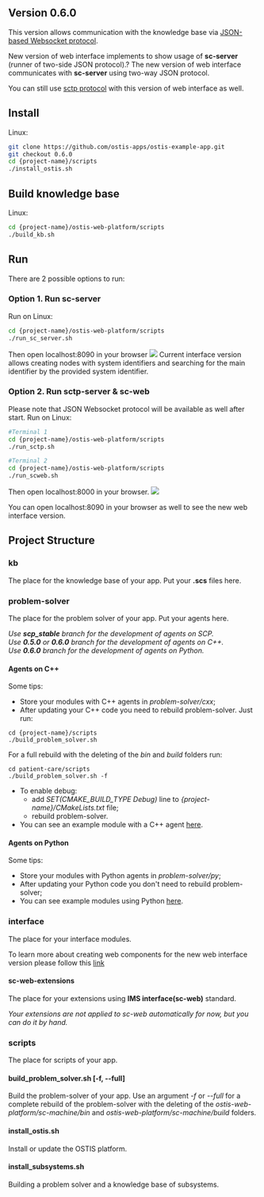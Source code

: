 ## Version 0.6.0

This version allows communication with the knowledge base via [JSON-based Websocket protocol](http://ostis-dev.github.io/sc-machine/http/websocket/).

New version of web interface implements to show usage of **sc-server** (runner of two-side JSON protocol).?
The new version of web interface communicates with **sc-server** using two-way JSON protocol.

You can still use [sctp protocol](http://ostis-dev.github.io/sc-machine/net/sctp/) with this version of web interface as well.

## Install

Linux:
```sh
git clone https://github.com/ostis-apps/ostis-example-app.git
git checkout 0.6.0
cd {project-name}/scripts
./install_ostis.sh
```

## Build knowledge base
Linux:
```sh
cd {project-name}/ostis-web-platform/scripts
./build_kb.sh
```

## Run

There are 2 possible options to run:
### Option 1. Run sc-server 
Run on Linux:
```sh
cd {project-name}/ostis-web-platform/scripts
./run_sc_server.sh
```

Then open localhost:8090 in your browser
![](https://i.imgur.com/wibISSV.png)
Current interface version allows creating nodes with system identifiers and searching for the main identifier by the provided system identifier.
### Option 2. Run sctp-server & sc-web
Please note that JSON Websocket protocol will be available as well after start.
Run on Linux:
```sh
#Terminal 1
cd {project-name}/ostis-web-platform/scripts
./run_sctp.sh

#Terminal 2
cd {project-name}/ostis-web-platform/scripts
./run_scweb.sh
```

Then open localhost:8000 in your browser.
![](https://i.imgur.com/6SehI5s.png)

You can open localhost:8090 in your browser as well to see the new web interface version.

## Project Structure

### kb
The place for the knowledge base of your app. Put your **.scs** files here.

### problem-solver
The place for the problem solver of your app. Put your agents here.

*Use **scp_stable** branch for the development of agents on SCP.*  
*Use **0.5.0** or **0.6.0** branch for the development of agents on C++.*  
*Use **0.6.0** branch for the development of agents on Python.*  

#### Agents on C++
Some tips:
- Store your modules with C++ agents in *problem-solver/cxx*;
- After updating your C++ code you need to rebuild problem-solver. Just run:  
```
cd {project-name}/scripts
./build_problem_solver.sh
```
For a full rebuild with the deleting of the *bin* and *build* folders run:
```
cd patient-care/scripts
./build_problem_solver.sh -f
```

- To enable debug:
    * add *SET(CMAKE_BUILD_TYPE Debug)* line 
    to *{project-name}/CMakeLists.txt* file;
    * rebuild problem-solver.
- You can see an example module with a C++ agent [here](problem-solver/cxx/exampleModule/README.md).

#### Agents on Python
Some tips:
- Store your modules with Python agents in *problem-solver/py*;
- After updating your Python code you don't need to rebuild problem-solver;
- You can see example modules using Python [here](problem-solver/py). 

### interface

The place for your interface modules.

To learn more about creating web components for the new web interface version please follow this [link](https://github.com/MikhailSadovsky/sc-machine/tree/example/web/client)

#### sc-web-extensions
The place for your extensions using **IMS interface(sc-web)** standard. 

*Your extensions are not applied to sc-web automatically for now, but you can do it by hand.*

### scripts
The place for scripts of your app.

#### build_problem_solver.sh [-f, --full]
Build the problem-solver of your app. Use an argument *-f* or *--full* for a complete rebuild of the problem-solver with the deleting of the *ostis-web-platform/sc-machine/bin* and *ostis-web-platform/sc-machine/build* folders.

#### install_ostis.sh
Install or update the OSTIS platform.

#### install_subsystems.sh
Building a problem solver and a knowledge base of subsystems.
